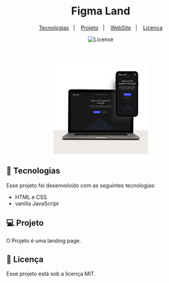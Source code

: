<h1 align="center"> Figma Land </h1>

<p align="center">

</p>

<p align="center">
  <a href="#-tecnologias">Tecnologias</a>&nbsp;&nbsp;&nbsp;|&nbsp;&nbsp;&nbsp;
  <a href="#-projeto">Projeto</a>&nbsp;&nbsp;&nbsp;|&nbsp;&nbsp;&nbsp;
  <a href="https://figmaland-jade.vercel.app/">WebSite</a>&nbsp;&nbsp;&nbsp;|&nbsp;&nbsp;&nbsp;
  <a href="#memo-licença">Licença</a>

</p>

<p align="center">
  <img alt="License" src="https://img.shields.io/static/v1?label=license&message=MIT&color=49AA26&labelColor=000000">
</p>

<br>

<p align="center">
  <img alt="mockup-figmaland" src="./assets/Minimalist Website Launch Computer Mockup Instagram Post.png" width="50%">
</p>

## 🚀 Tecnologias

Esse projeto foi desenvolvido com as seguintes tecnologias:

- HTML e CSS
- vanilla JavaScript

## 💻 Projeto
O Projeto é uma landing page.



## :memo: Licença

Esse projeto está sob a licença MIT.
